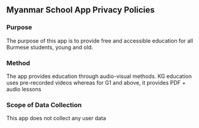 ## Myanmar School App Privacy Policies

### Purpose
The purpose of this app is to provide free and accessible education for all Burmese students, young and old. 

### Method 
The app provides education through audio-visual methods.  KG education uses pre-recorded videos whereas for G1 and above, it provides PDF + audio lessons

### Scope of Data Collection
This app does not collect any user data
